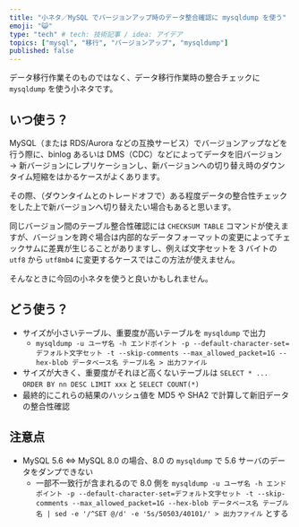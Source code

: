 ```yaml
---
title: "小ネタ／MySQL でバージョンアップ時のデータ整合確認に mysqldump を使う"
emoji: "😺"
type: "tech" # tech: 技術記事 / idea: アイデア
topics: ["mysql", "移行", "バージョンアップ", "mysqldump"]
published: false
---
```


データ移行作業そのものではなく、データ移行作業時の整合チェックに `mysqldump` を使う小ネタです。

## いつ使う？

MySQL（または RDS/Aurora などの互換サービス）でバージョンアップなどを行う際に、binlog あるいは DMS（CDC）などによってデータを旧バージョン → 新バージョンにレプリケーションし、新バージョンへの切り替え時のダウンタイム短縮をはかるケースがよくあります。

その際、（ダウンタイムとのトレードオフで）ある程度データの整合性チェックをした上で新バージョンへ切り替えたい場合もあると思います。

同じバージョン間のテーブル整合性確認には `CHECKSUM TABLE` コマンドが使えますが、バージョンを跨ぐ場合は内部的なデータフォーマットの変更によってチェックサムに差異が生じることがありますし、例えば文字セットを 3 バイトの `utf8` から `utf8mb4` に変更するケースではこの方法が使えません。

そんなときに今回の小ネタを使うと良いかもしれません。

## どう使う？

- サイズが小さいテーブル、重要度が高いテーブルを `mysqldump` で出力
  - `mysqldump -u ユーザ名 -h エンドポイント -p --default-character-set=デフォルト文字セット -t --skip-comments --max_allowed_packet=1G --hex-blob データベース名 テーブル名 > 出力ファイル`
- サイズが大きく、重要度がそれほど高くないテーブルは `SELECT * ... ORDER BY nn DESC LIMIT xxx` と `SELECT COUNT(*)`
- 最終的にこれらの結果のハッシュ値を MD5 や SHA2 で計算して新旧データの整合性確認

## 注意点

- MySQL 5.6 ⇔ MySQL 8.0 の場合、8.0 の `mysqldump` で 5.6 サーバのデータをダンプできない
  - 一部不一致行が含まれるので 8.0 側を `mysqldump -u ユーザ名 -h エンドポイント -p --default-character-set=デフォルト文字セット -t --skip-comments --max_allowed_packet=1G --hex-blob データベース名 テーブル名 | sed -e '/^SET @/d' -e '5s/50503/40101/' > 出力ファイル` とする
